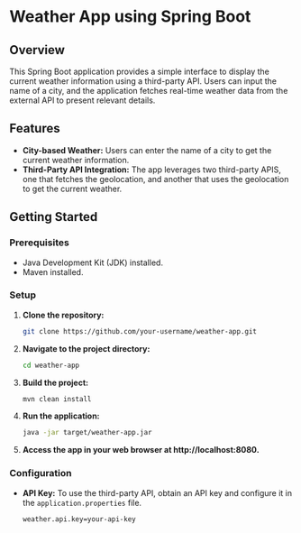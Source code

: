 # Weather App using Spring Boot

## Overview
This Spring Boot application provides a simple interface to display the current weather information using a third-party API. Users can input the name of a city, and the application fetches real-time weather data from the external API to present relevant details.

## Features
- **City-based Weather:** Users can enter the name of a city to get the current weather information.
- **Third-Party API Integration:** The app leverages two third-party APIS, one that fetches the geolocation, and another that uses the geolocation to get the current weather.

## Getting Started
### Prerequisites
- Java Development Kit (JDK) installed.
- Maven installed.

### Setup
1. **Clone the repository:**
    ```bash
    git clone https://github.com/your-username/weather-app.git
    ```
2. **Navigate to the project directory:**
    ```bash
    cd weather-app
    ```
3. **Build the project:**
    ```bash
    mvn clean install
    ```
4. **Run the application:**
    ```bash
    java -jar target/weather-app.jar
    ```
5. **Access the app in your web browser at http://localhost:8080.**

### Configuration
- **API Key:** To use the third-party API, obtain an API key and configure it in the `application.properties` file.
    ```properties
    weather.api.key=your-api-key
    ```

